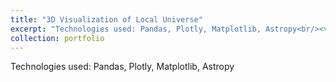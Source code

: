 ```yaml
---
title: "3D Visualization of Local Universe"
excerpt: "Technologies used: Pandas, Plotly, Matplotlib, Astropy<br/><video src="files/my_plot_3d.webm"></video></br>
collection: portfolio
---
```


Technologies used: Pandas, Plotly, Matplotlib, Astropy
